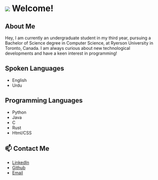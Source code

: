 # <img src="https://user-images.githubusercontent.com/12051517/117529638-9722bc00-afa6-11eb-916a-b9c3ed504f80.png"> Welcome!

## About Me
<p>
  Hey, I am currently an undergraduate student in my third year, pursuing a Bachelor of Science degree in Computer Science, at Ryerson University in Toronto, Canada. 
  I am always curious about new technological developments and have a keen interest in programming!
</p>

## Spoken Languages
- English
- Urdu

## Programming Languages
* Python
* Java
* C
* Rust
* Html/CSS

## 📫 Contact Me
* [LinkedIn](https://www.linkedin.com/in/mnabeelasim)
* [Github](https://github.com/Noobeel)
* [Email](mailto:nabeelasim0250@gmail.com)
